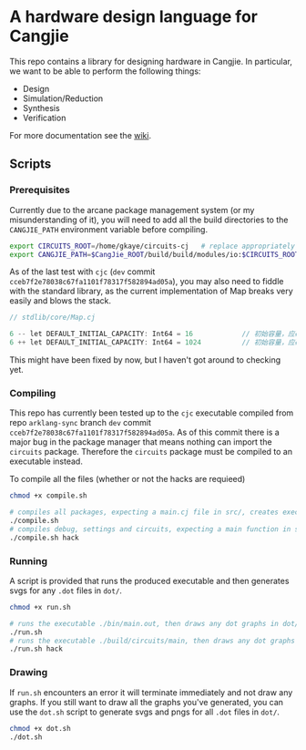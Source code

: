 # A hardware design language for Cangjie

This repo contains a library for designing hardware in Cangjie. In particular, we want to be able to perform the following things:

* Design
* Simulation/Reduction
* Synthesis
* Verification

For more documentation see the [wiki](https://gitlab-uk.rnd.huawei.com/cpl_uk_team/circuits-cj/-/wikis/home).

## Scripts

### Prerequisites

Currently due to the arcane package management system (or my misunderstanding of it), you will need to add all the build directories to the `CANGJIE_PATH` environment variable before compiling.

```sh
export CIRCUITS_ROOT=/home/gkaye/circuits-cj   # replace appropriately
export CANGJIE_PATH=$CangJie_ROOT/build/build/modules/io:$CIRCUITS_ROOT/build/debug:$CIRCUITS_ROOT/build/settings:$CIRCUITS_ROOT/build/circuits:$CIRCUITS_ROOT/build/examples:$CANGJIE_PATH
```

As of the last test with `cjc` (`dev` commit `cceb7f2e78038c67fa1101f78317f582894ad05a`), you may also need to fiddle with the standard library, as the current implementation of Map breaks very easily and blows the stack.

```cpp
// stdlib/core/Map.cj

6 -- let DEFAULT_INITIAL_CAPACITY: Int64 = 16            // 初始容量，应确保为2的次方
6 ++ let DEFAULT_INITIAL_CAPACITY: Int64 = 1024          // 初始容量，应确保为2的次方
```

This might have been fixed by now, but I haven't got around to checking yet.

### Compiling

This repo has currently been tested up to the `cjc` executable compiled from repo `arklang-sync` branch `dev` commit `cceb7f2e78038c67fa1101f78317f582894ad05a`.
As of this commit there is a major bug in the package manager that means nothing can import the `circuits` package.
Therefore the `circuits` package must be compiled to an executable instead.

To compile all the files (whether or not the hacks are requieed)

```sh
chmod +x compile.sh

# compiles all packages, expecting a main.cj file in src/, creates executable bin/main.out
./compile.sh
# compiles debug, settings and circuits, expecting a main function in src/circuits, creates executable build/circuits/main
./compile.sh hack
```

### Running

A script is provided that runs the produced executable and then generates svgs for any `.dot` files in `dot/`.

```sh
chmod +x run.sh

# runs the executable ./bin/main.out, then draws any dot graphs in dot/
./run.sh
# runs the executable ./build/circuits/main, then draws any dot graphs in dot/
./run.sh hack 
```

### Drawing

If `run.sh` encounters an error it will terminate immediately and not draw any graphs.
If you still want to draw all the graphs you've generated, you can use the `dot.sh` script to generate svgs and pngs for all `.dot` files in `dot/`. 

```sh
chmod +x dot.sh
./dot.sh
```
